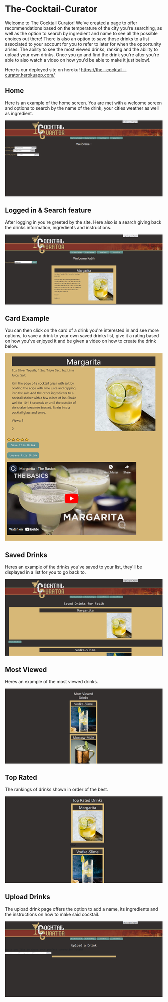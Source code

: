 # The-Cocktail-Curator

Welcome to The Cocktail Curator! We've created a page to offer recommendations based on the temperature of the city you're searching, as well as the option to search by ingredient and name to see all the possible choices out there! There is also an option to save those drinks to a list associated to your account for you to refer to later for when the opportunity arises. The ability to see the most viewed drinks, ranking and the ability to upload your own drinks. Once you go and find the drink you're after you're able to also watch a video on how you'd be able to make it just below!.

Here is our deployed site on heroku! https://the--cocktail--curator.herokuapp.com/


## Home
Here is an example of the home screen. You are met with a welcome screen and options to search by the name of the drink, your cities weather as well as ingredient.


![home example](./client/public/readmeImgs/homeScreen.png)

## Logged in & Search feature
After logging in you're greeted by the site. Here also is a search giving back the drinks information, ingredients and instructions.


![logged in search example](./client/public/readmeImgs/loggedIn.png)

## Card Example
You can then click on the card of a drink you're interested in and see more options, to save a drink to your own saved drinks list, give it a rating based on how you've enjoyed it and be given a video on how to create the drink below.


![card example for the drinks](./client/public/readmeImgs/cardExample.png)

## Saved Drinks
Heres an example of the drinks you've saved to your list, they'll be displayed in a list for you to go back to.


![most viewed drinks example](./client/public/readmeImgs/savedDrinks.png)

## Most Viewed
Heres an example of the most viewed drinks.


![most viewed drinks example](./client/public/readmeImgs/mostViewed.png)

## Top Rated
The rankings of drinks shown in order of the best.


![rankings example](./client/public/readmeImgs/topRated.png)

## Upload Drinks
The upload drink page offers the option to add a name, its ingredients and the instructions on how to make said cocktail.

![upload example](./client/public/readmeImgs/uploadDrinks.png)